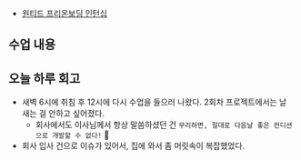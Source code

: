 <ul>
<li><a href="https://www.wanted.co.kr/events/pre_ob_be_1_seoul">원티드 프리온보딩 인턴십</a>
<img alt="" src="https://velog.velcdn.com/images/greendev/post/4d533772-01a8-4be8-a52b-33b9f92b9c2c/image.png" /></li>
</ul>
<h2 id="수업-내용">수업 내용</h2>
<h2 id="오늘-하루-회고">오늘 하루 회고</h2>
<ul>
<li>새벽 6시에 취침 후 12시에 다시 수업을 들으러 나왔다. 2회차 프로젝트에서는 날 새는 걸 안하고 싶어졌다.<ul>
<li>회사에서도 이사님께서 항상 말씀하셨던 건 
<code>무리하면, 절대로 다음날 좋은 컨디션으로 개발할 수 없다!</code> 🌱</li>
</ul>
</li>
<li>회사 입사 건으로 이슈가 있어서, 집에 와서 좀 머릿속이 복잡했었다. </li>
</ul>